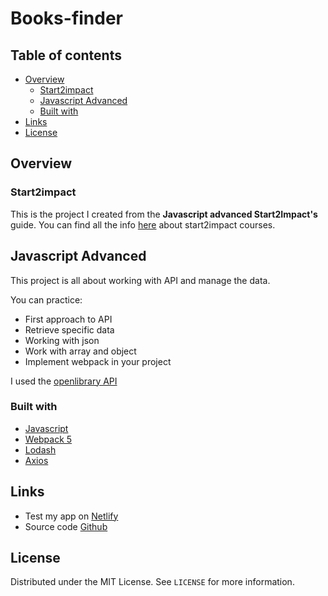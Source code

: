 # Books-finder

## Table of contents

- [Overview](#overview)
  - [Start2impact](#Start2impact)
  - [Javascript Advanced](#Javascript-Advanced)
  - [Built with](#built-with)
- [Links](#Links)
- [License](#License)


## Overview

### Start2impact

This is the project I created from the **Javascript advanced Start2Impact's** guide.
You can find all the info [here](https://www.start2impact.it/percorsi/) about start2impact courses.

## Javascript Advanced

This project is all about working with API and manage the data.

You can practice:

- First approach to API
- Retrieve specific data
- Working with json 
- Work with array and object
- Implement webpack in your project

I used the [openlibrary API](https://openlibrary.org/developers/api)

### Built with

* [Javascript](https://developer.mozilla.org/en-US/docs/Web/JavaScript?retiredLocale=it)
* [Webpack 5](https://webpack.js.org/concepts/)
* [Lodash](https://lodash.com/)
* [Axios](https://axios-http.com/docs/intro)

## Links

- Test my app on [Netlify](https://mlbooksfinder.netlify.app/)
- Source code [Github](https://github.com/emptinxss/books-finder)

## License

Distributed under the MIT License. See `LICENSE` for more information.

